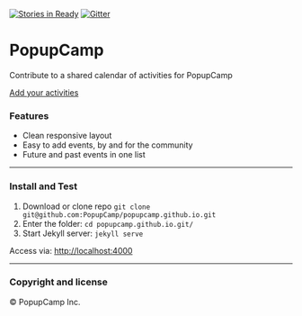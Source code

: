 [![Stories in Ready](https://badge.waffle.io/PopupCamp/popupcamp.github.io.png?label=ready&title=Ready)](https://waffle.io/PopupCamp/popupcamp.github.io)
[![Gitter](https://img.shields.io/gitter/room/nwjs/nw.js.svg?style=plastic)](https://gitter.im/PopupCamp)

# PopupCamp

Contribute to a shared calendar of activities for PopupCamp

[Add your activities](http://popupcamp.github.io/about/)


### Features
* Clean responsive layout
* Easy to add events, by and for the community
* Future and past events in one list

---

### Install and Test
1. Download or clone repo `git clone git@github.com:PopupCamp/popupcamp.github.io.git`
2. Enter the folder: `cd popupcamp.github.io.git/`
4. Start Jekyll server: `jekyll serve`

Access via: [http://localhost:4000](http://localhost:4000)

---

### Copyright and license

&copy; PopupCamp Inc.

